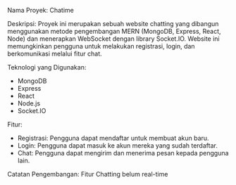 Nama Proyek: Chatime

Deskripsi:
Proyek ini merupakan sebuah website chatting yang dibangun menggunakan metode pengembangan MERN (MongoDB, Express, React, Node) dan menerapkan WebSocket dengan library Socket.IO. Website ini memungkinkan pengguna untuk melakukan registrasi, login, dan berkomunikasi melalui fitur chat.

Teknologi yang Digunakan:

- MongoDB
- Express
- React
- Node.js
- Socket.IO

Fitur:
- Registrasi: Pengguna dapat mendaftar untuk membuat akun baru.
- Login: Pengguna dapat masuk ke akun mereka yang sudah terdaftar.
- Chat: Pengguna dapat mengirim dan menerima pesan kepada pengguna lain.

Catatan Pengembangan:
Fitur Chatting belum real-time
